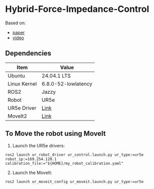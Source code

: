 # Hybrid-Force-Impedance-Control

Based on:
- [paper](https://doi.org/10.1109/LRA.2023.3270036)
- [video](https://www.youtube.com/watch?v=rm8Irnc8v2M)

## Dependencies
| Item           | Value                                                                    |
|----------------|--------------------------------------------------------------------------|
| Ubuntu         | 24.04.1 LTS                                                              |
| Linux Kernel   | 6.8.0-52-lowlatency                                                      |
| ROS2           | Jazzy                                                                    |
| Robot          | UR5e                                                                     |
| UR5e Driver    | [Link](https://github.com/UniversalRobots/Universal_Robots_ROS2_Driver)  |
| MoveIt2        | [Link](https://moveit.ai/install-moveit2/binary/)                        |


## To Move the robot using MoveIt

1. Launch the UR5e drivers:

`ros2 launch ur_robot_driver ur_control.launch.py ur_type:=ur5e robot_ip:=169.254.120.1 calibration_file:="${HOME}/my_robot_calibration.yaml"`

2. Launch the MoveIt:

`ros2 launch ur_moveit_config ur_moveit.launch.py ur_type:=ur5e`
